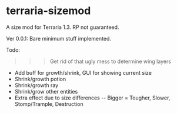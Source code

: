 # terraria-sizemod
A size mod for Terraria 1.3. RP not guaranteed.

Ver 0.0.1: Bare minimum stuff implemented.

Todo:

>>> Get rid of that ugly mess to determine wing layers
- Add buff for growth/shrink, GUI for showing current size
- Shrink/growth potion
- Shrink/growth ray
- Shrink/grow other entities
- Extra effect due to size differences
-- Bigger = Tougher, Slower, Stomp/Trample, Destruction
